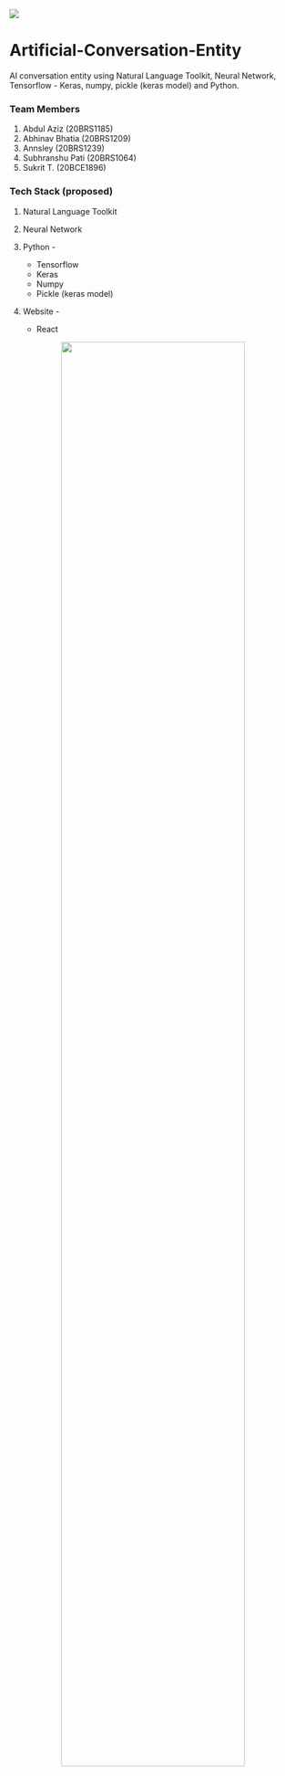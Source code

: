 ![](https://vitchennaievents.com/conf1/img/vit_light.png)
# Artificial-Conversation-Entity

AI conversation entity using Natural Language Toolkit, Neural Network, Tensorflow - Keras, numpy, pickle (keras model) and Python.

### Team Members

1. Abdul Aziz 	      (20BRS1185)
2. Abhinav Bhatia     (20BRS1209)
3. Annsley            (20BRS1239)
4. Subhranshu Pati    (20BRS1064)
5. Sukrit T.          (20BCE1896)

### Tech Stack (proposed) 
1. Natural Language Toolkit
2. Neural Network
3. Python -

	- Tensorflow 
	- Keras
	- Numpy
	- Pickle (keras model)

4. Website -
	- React
  
<p align='center'><img src='https://giffiles.alphacoders.com/228/2282.gif' width='80%'/></p>
